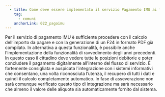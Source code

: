 ```yaml
---
  - title: Come deve essere implementato il servizio Pagamento IMU ai fini del superamento dei controlli tecnici in fase di asseverazione?
    tag:
      - comuni
    anchorLink: 022_pagoimu
---
```


Per il servizio di pagamento IMU è sufficiente procedere con il calcolo dell’importo da pagare e con la generazione di un F24 in formato PDF già compilato. In alternativa a questa funzionalità, è possibile anche l'implementazione della funzionalità di ravvedimento degli anni precedenti. In questo caso il cittadino deve vedere tutte le posizioni debitorie e poter concludere il pagamento digitalmente all'interno del flusso di servizio.
È fortemente consigliata e auspicata l’integrazione con i sistemi informativi che consentano, una volta riconosciuta l’utenza, il recupero di tutti i dati e quindi il calcolo completamente automatico. In fase di asseverazione non sarà comunque verificato questo tipo di integrazione ma sarà necessario che almeno il valore delle aliquote sia automaticamente fornito dal sistema.
